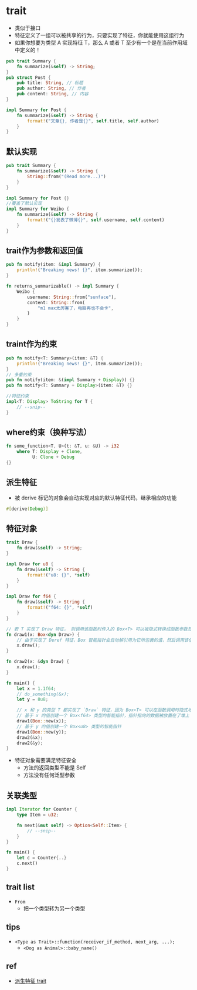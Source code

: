 
# trait
+ 类似于接口
+ 特征定义了一组可以被共享的行为，只要实现了特征，你就能使用这组行为
+ 如果你想要为类型 A 实现特征 T，那么 A 或者 T 至少有一个是在当前作用域中定义的！
```rust
pub trait Summary {
    fn summarize(&self) -> String;
}
pub struct Post {
    pub title: String, // 标题
    pub author: String, // 作者
    pub content: String, // 内容
}

impl Summary for Post {
    fn summarize(&self) -> String {
        format!("文章{}, 作者是{}", self.title, self.author)
    }
}
```

## 默认实现
```rust
pub trait Summary {
    fn summarize(&self) -> String {
        String::from("(Read more...)")
    }
}

impl Summary for Post {}
//覆盖了默认实现
impl Summary for Weibo {
    fn summarize(&self) -> String {
        format!("{}发表了微博{}", self.username, self.content)
    }
}
```

## trait作为参数和返回值
```rust
pub fn notify(item: &impl Summary) {
    println!("Breaking news! {}", item.summarize());
}

fn returns_summarizable() -> impl Summary {
    Weibo {
        username: String::from("sunface"),
        content: String::from(
            "m1 max太厉害了，电脑再也不会卡",
        )
    }
}

```

## traint作为约束
```rust
pub fn notify<T: Summary>(item: &T) {
    println!("Breaking news! {}", item.summarize());
}
// 多重约束
pub fn notify(item: &(impl Summary + Display)) {}
pub fn notify<T: Summary + Display>(item: &T) {}

//特征约束
impl<T: Display> ToString for T {
    // --snip--
}
```

## where约束（换种写法）
```rust
fn some_function<T, U>(t: &T, u: &U) -> i32
    where T: Display + Clone,
          U: Clone + Debug
{}

```

##  派生特征
+ 被 derive 标记的对象会自动实现对应的默认特征代码，继承相应的功能
```rust
#[derive(Debug)]
```

## 特征对象
```rust
trait Draw {
    fn draw(&self) -> String;
}

impl Draw for u8 {
    fn draw(&self) -> String {
        format!("u8: {}", *self)
    }
}

impl Draw for f64 {
    fn draw(&self) -> String {
        format!("f64: {}", *self)
    }
}

// 若 T 实现了 Draw 特征， 则调用该函数时传入的 Box<T> 可以被隐式转换成函数参数签名中的 Box<dyn Draw>
fn draw1(x: Box<dyn Draw>) {
    // 由于实现了 Deref 特征，Box 智能指针会自动解引用为它所包裹的值，然后调用该值对应的类型上定义的 `draw` 方法
    x.draw();
}

fn draw2(x: &dyn Draw) {
    x.draw();
}

fn main() {
    let x = 1.1f64;
    // do_something(&x);
    let y = 8u8;

    // x 和 y 的类型 T 都实现了 `Draw` 特征，因为 Box<T> 可以在函数调用时隐式地被转换为特征对象 Box<dyn Draw> 
    // 基于 x 的值创建一个 Box<f64> 类型的智能指针，指针指向的数据被放置在了堆上
    draw1(Box::new(x));
    // 基于 y 的值创建一个 Box<u8> 类型的智能指针
    draw1(Box::new(y));
    draw2(&x);
    draw2(&y);
}
```
+ 特征对象需要满足特征安全
    + 方法的返回类型不能是 Self
    + 方法没有任何泛型参数


## 关联类型
```rust
impl Iterator for Counter {
    type Item = u32;

    fn next(&mut self) -> Option<Self::Item> {
        // --snip--
    }
}

fn main() {
    let c = Counter{..}
    c.next()
}
```


## trait list
+ `From`
    + 把一个类型转为另一个类型


## tips
+ `<Type as Trait>::function(receiver_if_method, next_arg, ...);`
    + `<Dog as Animal>::baby_name()`


## ref
+ [派生特征 trait](https://course.rs/appendix/derive.html)